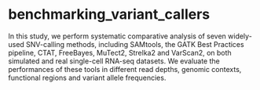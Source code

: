 # benchmarking_variant_callers
In this study, we perform systematic comparative analysis of seven widely-used SNV-calling methods, including SAMtools, the GATK Best Practices pipeline, CTAT, FreeBayes, MuTect2, Strelka2 and VarScan2, on both simulated and real single-cell RNA-seq datasets. We evaluate the performances of these tools in different read depths, genomic contexts, functional regions and variant allele frequencies.
